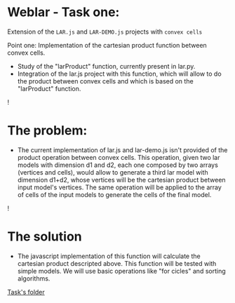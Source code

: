 Weblar - Task one: 
===
Extension of the `LAR.js` and `LAR-DEMO.js` projects with `convex cells`

Point one: Implementation of the cartesian product function between convex cells.

* Study of the "larProduct" function, currently present in lar.py.
* Integration of the lar.js project with this function, which will allow to do the product between convex cells and which is based on the "larProduct" function.

!

The problem: 
===
* The current implementation of lar.js and lar-demo.js isn't provided of the product operation between convex cells. This operation, given two lar models with dimension d1 and d2, each one composed by two arrays (vertices and cells), would allow to generate a third lar model with dimension d1+d2, whose vertices will be the cartesian product between input model's vertices. The same operation will be applied to the array of cells of the input models to generate the cells of the final model.

!

The solution 
===
* The javascript implementation of this function will calculate the cartesian product descripted above. This function will be tested with simple models. We will use basic operations like "for cicles" and sorting algorithms.

[Task's folder](https://github.com/cvdlab-bio/weblar/tree/master/projects/Extension%20of%20the%20LAR.js%20and%20LAR-DEMO.js)
